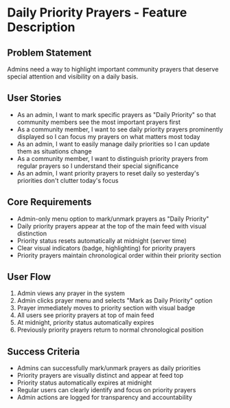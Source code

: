 # Daily Priority Prayers - Feature Description

## Problem Statement
Admins need a way to highlight important community prayers that deserve special attention and visibility on a daily basis.

## User Stories
- As an admin, I want to mark specific prayers as "Daily Priority" so that community members see the most important prayers first
- As a community member, I want to see daily priority prayers prominently displayed so I can focus my prayers on what matters most today
- As an admin, I want to easily manage daily priorities so I can update them as situations change
- As a community member, I want to distinguish priority prayers from regular prayers so I understand their special significance
- As an admin, I want priority prayers to reset daily so yesterday's priorities don't clutter today's focus

## Core Requirements
- Admin-only menu option to mark/unmark prayers as "Daily Priority"
- Daily priority prayers appear at the top of the main feed with visual distinction
- Priority status resets automatically at midnight (server time)
- Clear visual indicators (badge, highlighting) for priority prayers
- Priority prayers maintain chronological order within their priority section

## User Flow
1. Admin views any prayer in the system
2. Admin clicks prayer menu and selects "Mark as Daily Priority" option
3. Prayer immediately moves to priority section with visual badge
4. All users see priority prayers at top of main feed
5. At midnight, priority status automatically expires
6. Previously priority prayers return to normal chronological position

## Success Criteria
- Admins can successfully mark/unmark prayers as daily priorities
- Priority prayers are visually distinct and appear at feed top
- Priority status automatically expires at midnight
- Regular users can clearly identify and focus on priority prayers
- Admin actions are logged for transparency and accountability